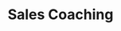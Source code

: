 ---
id: 1
title: Sales Coaching
snippet: Our retail sale training course are custom designed after a detailed training needs analysis is completed.
image: coach.svg
description: Our retail sale training course are custom designed after a detailed training needs analysis is completed. 
overview: This course can be delivered over 1 – 3 days in person or virtually. The course deep dives into the phycology of how to effectively engage with customers using effective listening and questioning techniques to gain trust and uncover their real needs and desires making closing the sale a natural progression of the conversation. 
receive:
 - 1-to-3-day custom designed sale workshop that will unlock your team’s potential making selling a natural process.
 - A complete set of student training workbooks.
 - Custom designed role play simulations specific to your business.
 - Group exercises designed to stimulate participation to help better retain newly learnt concepts.
 - Assessment tasks designed to assess retention of newly learnt concepts.
 - Follow up assessment 30 days after training course to ensure the desired outcomes have been achieved.
outcomes:
 - Understand the importance developing & maintain a positive mindset.
 - Learn new tools to reset their mindset easily.
 - How to fearless when closing the sale.
 - Learn to upsell and cross sell.
 - Develop advanced telephone skills that increase confidence and sales.
 - Master the art of closing a sale.
 - Develop answers for overcoming the top 6 objections.
 - Understand how to use alternative closes to reframe the offer.
 - Learn how to use the different questioning modes to influence the conversation.
 - Become proficient at exercising influence during the sales process.
 - And of course, sell more!
---